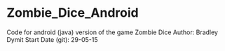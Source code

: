 # Zombie_Dice_Android
Code for android (java) version of the game Zombie Dice
Author: Bradley Dymit
Start Date (git): 29-05-15
